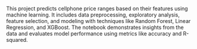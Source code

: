 This project predicts cellphone price ranges based on their features using machine learning. It includes data preprocessing, exploratory analysis, feature selection, and modeling with techniques like Random Forest, Linear Regression, and XGBoost. The notebook demonstrates insights from the data and evaluates model performance using metrics like accuracy and R-squared.

